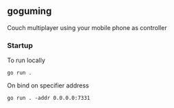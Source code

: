 ## goguming
Couch multiplayer using your mobile phone as controller

### Startup
To run locally
```shell
go run .
```

On bind on specifier address

```shell
go run . -addr 0.0.0.0:7331
```